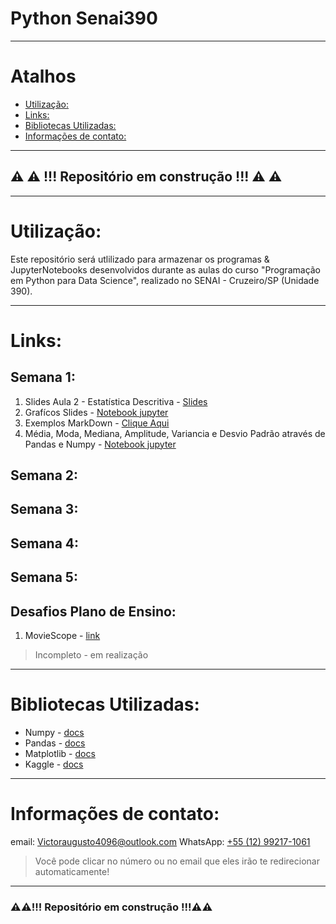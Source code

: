 # Python Senai390
---


# Atalhos

* [Utilização:](#utilização)
* [Links:](#links)
* [Bibliotecas Utilizadas:](#bibliotecas-utilizadas)
* [Informações de contato:](#informações-de-contato)

---

## ⚠️ ⚠️ !!! Repositório em construção !!! ⚠️ ⚠️

---

# Utilização:

Este repositório será utlilizado para armazenar os programas & JupyterNotebooks desenvolvidos durante as aulas do curso "Programação em Python para Data Science", realizado no SENAI - Cruzeiro/SP (Unidade 390).

---

# Links:

## Semana 1:
1.  Slides Aula 2 - Estatística Descritiva - [Slides](https://docs.google.com/presentation/d/14-FsQyQh4LLyxBIWpeNex_Eb2zvmUr-TntqgJfVJKT0/edit?usp=sharing)
2. Grafícos Slides - [Notebook jupyter](https://github.com/victor-silverio/Python_Senai390/blob/ba028386a794a93c3655daa9abcbc412b30bc715/Semana%201/Graficos_Slides.ipynb)
3. Exemplos MarkDown - [Clique Aqui](https://github.com/victor-silverio/Python_Senai390/blob/ba028386a794a93c3655daa9abcbc412b30bc715/Semana%201/Markdown_Exemplos_(Aula_3).md)
4. Média, Moda, Mediana, Amplitude, Variancia e Desvio Padrão através de Pandas e Numpy - [Notebook jupyter](https://github.com/victor-silverio/Python_Senai390/blob/ba028386a794a93c3655daa9abcbc412b30bc715/Semana%201/Aula_3.ipynb)

## Semana 2:

## Semana 3:

## Semana 4:

## Semana 5:

## Desafios Plano de Ensino:

1. MovieScope - [link](https://github.com/victor-silverio/Python_Senai390/tree/86607d8baa7ea3d0f4d44e63a5d0d830898be374/Desafios_Plano_De_Ensino/MovieScope)

> Incompleto - em realização

---

# Bibliotecas Utilizadas:
* Numpy - [docs](https://numpy.org/doc/)
* Pandas - [docs](https://pandas.pydata.org/docs/)
* Matplotlib - [docs](https://matplotlib.org/stable/index.html)
* Kaggle - [docs](https://www.kaggle.com/docs/api)

---

# Informações de contato:

email: [Victoraugusto4096@outlook.com](mailto:Victoraugusto4096@outlook.com)
WhatsApp: [+55 (12) 99217-1061](https://wa.me//5512992171061?text=Olá,%20venho%20através%20do%20github)

> Você pode clicar no número ou no email que eles irão te redirecionar automaticamente! 

---

### ⚠️⚠️!!! Repositório em construção !!!⚠️⚠️
